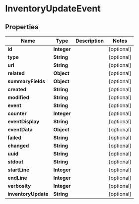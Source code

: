 # InventoryUpdateEvent

## Properties
Name | Type | Description | Notes
------------ | ------------- | ------------- | -------------
**id** | **Integer** |  |  [optional]
**type** | **String** |  |  [optional]
**url** | **String** |  |  [optional]
**related** | **Object** |  |  [optional]
**summaryFields** | **Object** |  |  [optional]
**created** | **String** |  |  [optional]
**modified** | **String** |  |  [optional]
**event** | **String** |  |  [optional]
**counter** | **Integer** |  |  [optional]
**eventDisplay** | **String** |  |  [optional]
**eventData** | **Object** |  |  [optional]
**failed** | **String** |  |  [optional]
**changed** | **String** |  |  [optional]
**uuid** | **String** |  |  [optional]
**stdout** | **String** |  |  [optional]
**startLine** | **Integer** |  |  [optional]
**endLine** | **Integer** |  |  [optional]
**verbosity** | **Integer** |  |  [optional]
**inventoryUpdate** | **String** |  |  [optional]

